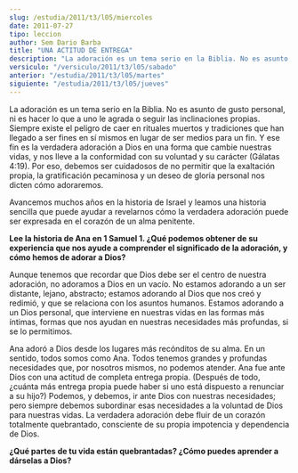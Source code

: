 ```yaml
---
slug: /estudia/2011/t3/l05/miercoles
date: 2011-07-27
tipo: leccion
author: Sem Dario Barba
title: "UNA ACTITUD DE ENTREGA"
description: "La adoración es un tema serio en la Biblia. No es asunto de gusto personal, ni  es hacer lo que a uno le agrada o seguir las inclinaciones propias."
versiculo: "/versiculo/2011/t3/l05/sabado"
anterior: "/estudia/2011/t3/l05/martes"
siguiente: "/estudia/2011/t3/l05/jueves"
---
```


La adoración es un tema serio en la Biblia. No es asunto de gusto personal, ni es hacer lo que a uno le agrada o seguir las inclinaciones propias. Siempre existe el peligro de caer en rituales muertos y tradiciones que han llegado a ser fines en sí mismos en lugar de ser medios para un fin. Y ese fin es la verdadera adoración a Dios en una forma que cambie nuestras vidas, y nos lleve a la conformidad con su voluntad y su carácter (Gálatas 4:19). Por eso, debemos ser cuidadosos de no permitir que la exaltación propia, la gratificación pecaminosa y un deseo de gloria personal nos dicten cómo adoraremos.

Avancemos muchos años en la historia de Israel y leamos una historia sencilla que puede ayudar a revelarnos cómo la verdadera adoración puede ser expresada en el corazón de un alma penitente.

**Lee la historia de Ana en 1 Samuel 1. ¿Qué podemos obtener de su experiencia que nos ayude a comprender el significado de la adoración, y cómo hemos de adorar a Dios?**

Aunque tenemos que recordar que Dios debe ser el centro de nuestra adoración, no adoramos a Dios en un vacío. No estamos adorando a un ser distante, lejano, abstracto; estamos adorando al Dios que nos creó y redimió, y que se relaciona con los asuntos humanos. Estamos adorando a un Dios personal, que interviene en nuestras vidas en las formas más íntimas, formas que nos ayudan en nuestras necesidades más profundas, si se lo permitimos.

Ana adoró a Dios desde los lugares más recónditos de su alma. En un sentido, todos somos como Ana. Todos tenemos grandes y profundas necesidades que, por nosotros mismos, no podemos atender. Ana fue ante Dios con una actitud de completa entrega propia. (Después de todo, ¿cuánta más entrega propia puede haber si uno está dispuesto a renunciar a su hijo?) Podemos, y debemos, ir ante Dios con nuestras necesidades; pero siempre debemos subordinar esas necesidades a la voluntad de Dios para nuestras vidas. La verdadera adoración debe fluir de un corazón totalmente quebrantado, consciente de su propia impotencia y dependencia de Dios.

**¿Qué partes de tu vida están quebrantadas? ¿Cómo puedes aprender a dárselas a Dios?**
